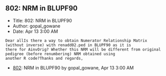 ## 802: NRM in BLUPF90

- Title: 802: NRM in BLUPF90
- Author: gopal_gowane
- Date: Apr 13 3:00 AM
```
Dear allIs there a way to obtain Numerator Relationship Matrix (without inverse) with renadd02.ped in BLUPF90 as it is
there for AinvOrig? Whether this NRM will be different from original pedigree (before renumbering) NRM obtained using
another R code?Thanks and regards,
```

- [802](0802.md): NRM in BLUPF90 by gopal_gowane, Apr 13 3:00 AM
